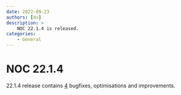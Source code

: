 ```yaml
---
date: 2022-09-23
authors: [dv]
description: >
    NOC 22.1.4 is released.
categories:
    - General
---
```


# NOC 22.1.4

22.1.4 release contains [4](https://code.getnoc.com/noc/noc/merge_requests?scope=all&state=merged&milestone_title=22.1.4) bugfixes, optimisations and improvements.
